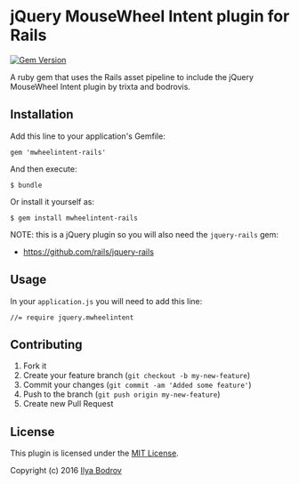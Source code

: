 # jQuery MouseWheel Intent plugin for Rails
[![Gem Version](https://badge.fury.io/rb/mwheelintent-rails.png)](http://badge.fury.io/rb/mwheelintent-rails)

A ruby gem that uses the Rails asset pipeline to include the jQuery MouseWheel Intent plugin by trixta and bodrovis.

## Installation

Add this line to your application's Gemfile:

    gem 'mwheelintent-rails'

And then execute:

    $ bundle

Or install it yourself as:

    $ gem install mwheelintent-rails

NOTE: this is a jQuery plugin so you will also need the `jquery-rails` gem:

* https://github.com/rails/jquery-rails

## Usage

In your `application.js` you will need to add this line:

    //= require jquery.mwheelintent

## Contributing

1. Fork it
2. Create your feature branch (`git checkout -b my-new-feature`)
3. Commit your changes (`git commit -am 'Added some feature'`)
4. Push to the branch (`git push origin my-new-feature`)
5. Create new Pull Request

## License

This plugin is licensed under the [MIT License](https://github.com/bodrovis/RadiantScroller/blob/master/LICENSE).

Copyright (c) 2016 [Ilya Bodrov](http://bodrovis.tech)